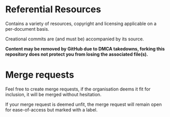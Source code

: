 # Referential Resources
Contains a variety of resources, copyright and licensing applicable on a per-document basis. 

Creational commits are (and must be) accompanied by its source. 

**Content may be removed by GitHub due to DMCA takedowns, forking this repository does not protect you from losing the associated file(s).**


# Merge requests
Feel free to create merge requests, if the organisation deems it fit for inclusion, it will be merged without hesitation.

If your merge request is deemed unfit, the merge request will remain open for ease-of-access but marked with a label.
